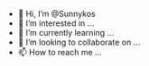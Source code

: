 - 👋 Hi, I’m @Sunnykos
- 👀 I’m interested in ...
- 🌱 I’m currently learning ...
- 💞️ I’m looking to collaborate on ...
- 📫 How to reach me ...

<!---
Sunnykos/Sunnykos is a ✨ special ✨ repository because its `README.md` (this file) appears on your GitHub profile.
You can click the Preview link to take a look at your changes.
--->
